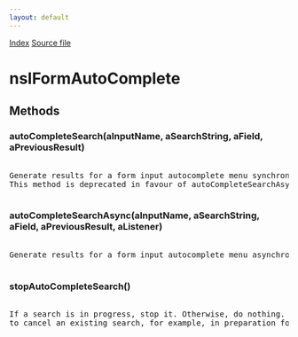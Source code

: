 ```yaml
---
layout: default
---
```

<div id='links'><a href="../index.html">Index</a>
<a href="http://dxr.mozilla.org/mozilla-central/source/toolkit/components/satchel/nsIFormAutoComplete.idl">Source file</a>
</div>

# nsIFormAutoComplete #

## Methods ##

### autoCompleteSearch(aInputName, aSearchString, aField, aPreviousResult) ###
<pre>  
Generate results for a form input autocomplete menu synchronously.  
This method is deprecated in favour of autoCompleteSearchAsync.  
  
</pre>
### autoCompleteSearchAsync(aInputName, aSearchString, aField, aPreviousResult, aListener) ###
<pre>  
Generate results for a form input autocomplete menu asynchronously.  
  
</pre>
### stopAutoCompleteSearch() ###
<pre>  
If a search is in progress, stop it. Otherwise, do nothing. This is used  
to cancel an existing search, for example, in preparation for a new search.  
  
</pre>